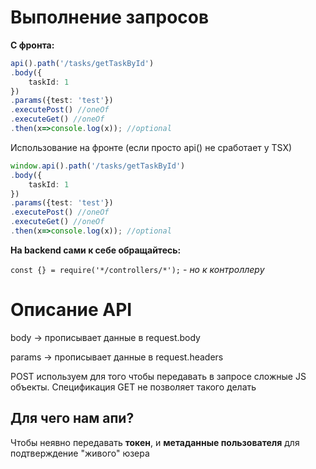 # Выполнение запросов

**С фронта:**
```ts
api().path('/tasks/getTaskById')
.body({
    taskId: 1
})
.params({test: 'test'})
.executePost() //oneOf
.executeGet() //oneOf
.then(x=>console.log(x)); //optional
```

Использование на фронте (если просто api() не сработает у TSX)
```ts
window.api().path('/tasks/getTaskById')
.body({
    taskId: 1
})
.params({test: 'test'})
.executePost() //oneOf
.executeGet() //oneOf
.then(x=>console.log(x)); //optional
```

**На backend сами к себе обращайтесь:**

`const {} = require('*/controllers/*');` - *но к контроллеру*

# Описание API

body -> прописывает данные в request.body

params -> прописывает данные в request.headers

POST используем для того чтобы передавать в запросе сложные JS объекты. Спецификация GET не позволяет такого делать

## Для чего нам апи?
Чтобы неявно передавать **токен**, и **метаданные пользователя** для подтверждение "живого" юзера